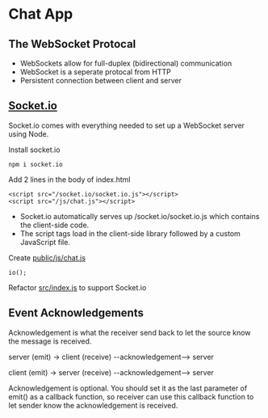 # Chat App

## The WebSocket Protocal

* WebSockets allow for full-duplex (bidirectional) communication
* WebSocket is a seperate protocal from HTTP
* Persistent connection between client and server

## [Socket.io](https://socket.io/docs/)

Socket.io comes with everything needed to set up a WebSocket server using Node.

Install socket.io

    npm i socket.io

Add 2 lines in the body of index.html

    <script src="/socket.io/socket.io.js"></script>
    <script src="/js/chat.js"></script>

* Socket.io automatically serves up /socket.io/socket.io.js which contains the client-side code.
* The script tags load in the client-side library followed by a custom JavaScript file.

Create [public/js/chat.js](../chat-app/public/js/chat.js)

    io();

Refactor [src/index.js](../chat-app/src/index.js) to support Socket.io

## Event Acknowledgements

Acknowledgement is what the receiver send back to let the source know the message is received.

server (emit) -> client (receive) --acknowledgement--> server

client (emit) -> server (receive) --acknowledgement--> server

Acknowledgement is optional. You should set it as the last parameter of emit() as a callback function, so receiver can use this callback function to let sender know the acknowledgement is received.
